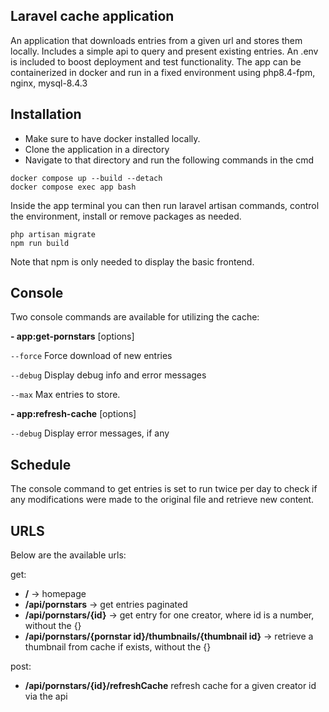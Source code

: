 ## Laravel cache application

An application that downloads entries from a given url and stores them locally. Includes a simple api to query and present existing entries.
An .env is included to boost deployment and test functionality.
The app can be containerized in docker and run in a fixed environment using php8.4-fpm, nginx, mysql-8.4.3

## Installation
- Make sure to have docker installed locally.
- Clone the application in a directory
- Navigate to that directory and run the following commands in the cmd

```
docker compose up --build --detach
docker compose exec app bash
```

Inside the app terminal you can then run laravel artisan commands, control the environment, install or remove packages as needed.

```
php artisan migrate
npm run build
```

Note that npm is only needed to display the basic frontend.

## Console
Two console commands are available for utilizing the cache:

**- app:get-pornstars** [options]

`--force` Force download of new entries
  
`--debug` Display debug info and error messages
  
`--max` Max entries to store.
  
**- app:refresh-cache** [options]

`--debug` Display error messages, if any

## Schedule
The console command to get entries is set to run twice per day to check if any modifications were made to the original file and retrieve new content.

## URLS
Below are the available urls:

get:
- **/** -> homepage
- **/api/pornstars** -> get entries paginated
- **/api/pornstars/{id}** -> get entry for one creator, where id is a number, without the {}
- **/api/pornstars/{pornstar id}/thumbnails/{thumbnail id}** -> retrieve a thumbnail from cache if exists, without the {}

post:
- **/api/pornstars/{id}/refreshCache** refresh cache for a given creator id via the api
